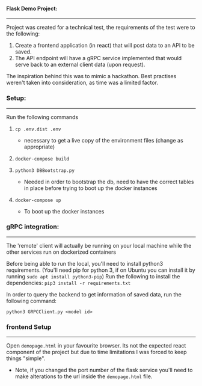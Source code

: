 #### Flask Demo Project:

----

Project was created for a technical test, the requirements of the test were to the following:

1. Create a frontend application (in react) that will post data to
an API to be saved.
2. The API endpoint will have a gRPC service implemented that would
serve back to an external client data (upon request).

The inspiration behind this was to mimic a hackathon.
Best practises weren't taken into consideration, as time
was a limited factor.

### Setup:

----
Run the following commands
1. `cp .env.dist .env`
    - necessary to get a live copy of the environment files (change as appropriate)

2. `docker-compose build`
3. `python3 DBBootstrap.py`
    - Needed in order to bootstrap the db, need to have the correct tables in place
before trying to boot up the docker instances
4. `docker-compose up`
    - To boot up the docker instances

### gRPC integration:

----
The 'remote' client will actually be running on your local machine while the other 
services run on dockerized containers

Before being able to run the local, you'll need to install python3 requirements.
(You'll need pip for python 3, if on Ubuntu you can install it by running `sudo apt install python3-pip`)
Run the following to install the dependencies:
`pip3 install -r requirements.txt`

In order to query the backend to get information of saved data, run the following command:

`python3 GRPCClient.py <model id>`


### frontend Setup

---
Open `demopage.html` in your favourite browser.
Its not the expected react component of the project but due to
time limitations I was forced to keep things "simple".

 - Note, if you changed the port number of the flask service you'll
 need to make alterations to the url inside the `demopage.html` file.

